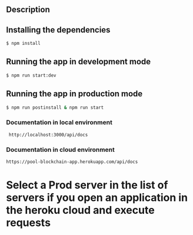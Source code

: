 ## Description

## Installing the dependencies

```bash
$ npm install
```

## Running the app in development mode

```bash
$ npm run start:dev
```

## Running the app in production mode

```bash
$ npm run postinstall & npm run start
```

### Documentation in local environment

```http request
 http://localhost:3000/api/docs
```

### Documentation in cloud environment

```http request
https://pool-blockchain-app.herokuapp.com/api/docs
```

# Select a Prod server in the list of servers if you open an application in the heroku cloud and execute requests

